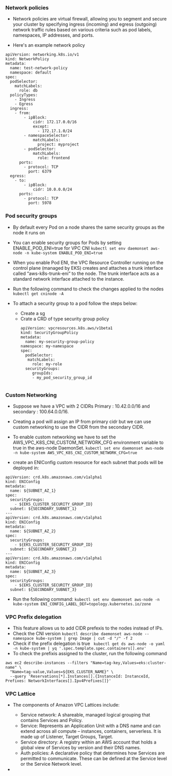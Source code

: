 ### Network policies
- Network policies are virtual firewall, allowing you to segment and secure your cluster by specifying ingress (incoming) and egress (outgoing) network traffic rules based on various
  criteria such as pod labels, namespaces, IP addresses, and ports.
  
- Here's an example network policy
```
apiVersion: networking.k8s.io/v1
kind: NetworkPolicy
metadata:
  name: test-network-policy
  namespace: default
spec:
  podSelector:
    matchLabels:
      role: db
  policyTypes:
    - Ingress
    - Egress
  ingress:
    - from:
        - ipBlock:
            cidr: 172.17.0.0/16
            except:
              - 172.17.1.0/24
        - namespaceSelector:
            matchLabels:
              project: myproject
        - podSelector:
            matchLabels:
              role: frontend
      ports:
        - protocol: TCP
          port: 6379
  egress:
    - to:
        - ipBlock:
            cidr: 10.0.0.0/24
      ports:
        - protocol: TCP
          port: 5978

```

### Pod security groups
- By default every Pod on a node shares the same security groups as the node it runs on
- You can enable security groups for Pods by setting ENABLE_POD_ENI=true for VPC CNI `kubectl set env daemonset aws-node -n kube-system ENABLE_POD_ENI=true`
- When you enable Pod ENI, the VPC Resource Controller running on the control plane (managed by EKS) creates and attaches a
  trunk interface called “aws-k8s-trunk-eni“ to the node. The trunk interface acts as a standard network interface attached to the instance.
- Run the following command to check the changes applied to the nodes `kubectl get cninode -A`

- To attach a security group to a pod follow the steps below:
   - Create a sg
   - Crate a CRD of type security group policy
     ```
     apiVersion: vpcresources.k8s.aws/v1beta1
     kind: SecurityGroupPolicy
     metadata:
       name: my-security-group-policy
     namespace: my-namespace
     spec:
       podSelector:
        matchLabels:
          role: my-role
       securityGroups:
          groupIds:
          - my_pod_security_group_id
  ```

### Custom Networking
- Suppose we have a VPC with 2 CIDRs Primary : 10.42.0.0/16 and secondary : 100.64.0.0/16.
- Creating a pod will assign an IP from primary cidr but we can use custom networking to use the CIDR from the secondary CIDR.
- To enable custom networking we have to set the AWS_VPC_K8S_CNI_CUSTOM_NETWORK_CFG environment variable to true in the aws-node DaemonSet.
  `kubectl set env daemonset aws-node -n kube-system AWS_VPC_K8S_CNI_CUSTOM_NETWORK_CFG=true`
  
- create an ENIConfig custom resource for each subnet that pods will be deployed in:
```
apiVersion: crd.k8s.amazonaws.com/v1alpha1
kind: ENIConfig
metadata:
  name: ${SUBNET_AZ_1}
spec:
  securityGroups:
    - ${EKS_CLUSTER_SECURITY_GROUP_ID}
  subnet: ${SECONDARY_SUBNET_1}
---
apiVersion: crd.k8s.amazonaws.com/v1alpha1
kind: ENIConfig
metadata:
  name: ${SUBNET_AZ_2}
spec:
  securityGroups:
    - ${EKS_CLUSTER_SECURITY_GROUP_ID}
  subnet: ${SECONDARY_SUBNET_2}
---
apiVersion: crd.k8s.amazonaws.com/v1alpha1
kind: ENIConfig
metadata:
  name: ${SUBNET_AZ_3}
spec:
  securityGroups:
    - ${EKS_CLUSTER_SECURITY_GROUP_ID}
  subnet: ${SECONDARY_SUBNET_3}
```
- Run the following command: `kubectl set env daemonset aws-node -n kube-system ENI_CONFIG_LABEL_DEF=topology.kubernetes.io/zone`

### VPC Prefix delegation
- This feature allows us to add CIDR prefexis to the nodes instead of IPs.
- Check the CNI version `kubectl describe daemonset aws-node --namespace kube-system | grep Image | cut -d "/" -f 2`
- Check if the prefix delegation is true ` kubectl get ds aws-node -o yaml -n kube-system | yq '.spec.template.spec.containers[].env'`
- To check the prefixis assigned to the cluster, run the following command
```
aws ec2 describe-instances --filters "Name=tag-key,Values=eks:cluster-name" \
  "Name=tag-value,Values=${EKS_CLUSTER_NAME}" \
  --query 'Reservations[*].Instances[].{InstanceId: InstanceId, Prefixes: NetworkInterfaces[].Ipv4Prefixes[]}'
```



### VPC Lattice

- The components of Amazon VPC Lattices include:
  
   - Service network: A shareable, managed logical grouping that contains Services and Policy.
   - Service: Represents an Application Unit with a DNS name and can extend across all compute – instances, containers, serverless. It is made up of Listener, Target Groups, Target.
   - Service directory: A registry within an AWS account that holds a global view of Services by version and their DNS names.
   - Auth policies: A declarative policy that determines how Services are permitted to communicate. These can be defined at the Service level or the Service Network level.

- 
